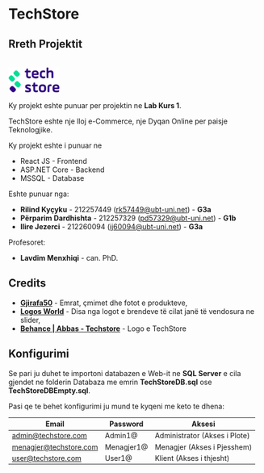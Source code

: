 # TechStore

## Rreth Projektit

<br/>
<img src="techstore/public/img/web/techstoreLogoWhiteSquare.png" width="auto" height="50" />
<br/>

Ky projekt eshte punuar per projektin ne **Lab Kurs 1**.

TechStore eshte nje lloj e-Commerce, nje Dyqan Online per paisje Teknologjike.

Ky projekt eshte i punuar ne

- React JS - Frontend
- ASP.NET Core - Backend
- MSSQL - Database

Eshte punuar nga:

- **Rilind Kyçyku** - 212257449 (rk57449@ubt-uni.net) - **G3a**
- **Përparim Dardhishta** - 212257329 (pd57329@ubt-uni.net) - **G1b**
- **Ilire Jezerci** - 212260094 (ij60094@ubt-uni.net) - **G3a**

Profesoret:

- **Lavdim Menxhiqi** - can. PhD.

## Credits

- **[Gjirafa50](https://gjirafa50.com)** - Emrat, çmimet dhe fotot e produkteve,
- **[Logos World](https://logos-world.net/)** - Disa nga logot e brendeve të cilat janë të vendosura ne slider,
- **[Behance | Abbas - Techstore](https://www.behance.net/gallery/130956581/Tech-Store-Brand-identity)** - Logo e TechStore

## Konfigurimi

Se pari ju duhet te importoni databazen e Web-it ne **SQL Server** e cila gjendet ne folderin Databaza me emrin **TechStoreDB.sql** ose **TechStoreDBEmpty.sql**.

Pasi qe te behet konfigurimi ju mund te kyqeni me keto te dhena:

| **Email** | **Password** | **Aksesi**                    |
| ------------ | ------------ | ----------------------------- |
| admin@techstore.com        | Admin1@        | Administrator (Akses i Plote) |
| menagjer@techstore.com       | Menagjer1@     | Menagjer (Akses i Pjesshem)   |
| user@techstore.com           | User1@         | Klient (Akses i thjesht)      |


